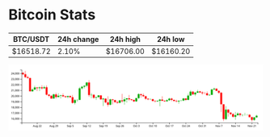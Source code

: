 # Bitcoin Stats

BTC/USDT|24h change|24h high|24h low|
|---|---|---|---|
|$16518.72|2.10%|$16706.00|$16160.20|

<img src="./chart.svg">
